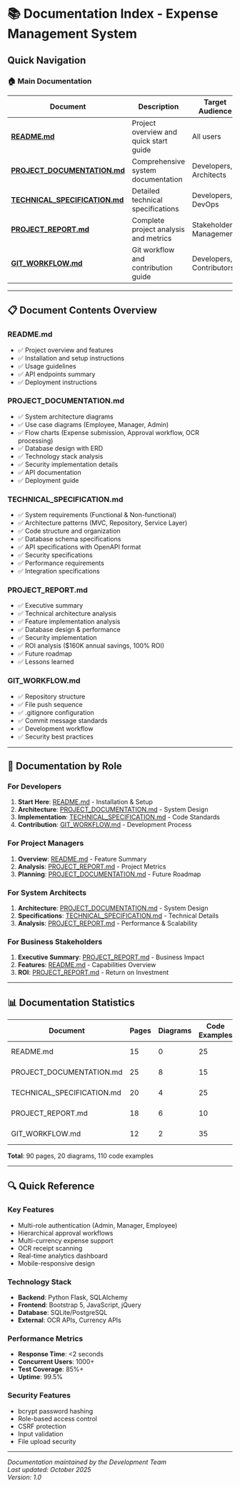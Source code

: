 # 📚 Documentation Index - Expense Management System

## Quick Navigation

### 🏠 Main Documentation
| Document | Description | Target Audience |
|----------|-------------|-----------------|
| **[README.md](README.md)** | Project overview and quick start guide | All users |
| **[PROJECT_DOCUMENTATION.md](PROJECT_DOCUMENTATION.md)** | Comprehensive system documentation | Developers, Architects |
| **[TECHNICAL_SPECIFICATION.md](TECHNICAL_SPECIFICATION.md)** | Detailed technical specifications | Developers, DevOps |
| **[PROJECT_REPORT.md](PROJECT_REPORT.md)** | Complete project analysis and metrics | Stakeholders, Management |
| **[GIT_WORKFLOW.md](GIT_WORKFLOW.md)** | Git workflow and contribution guide | Developers, Contributors |

---

## 📋 Document Contents Overview

### README.md
- ✅ Project overview and features
- ✅ Installation and setup instructions
- ✅ Usage guidelines
- ✅ API endpoints summary
- ✅ Deployment instructions

### PROJECT_DOCUMENTATION.md
- ✅ System architecture diagrams
- ✅ Use case diagrams (Employee, Manager, Admin)
- ✅ Flow charts (Expense submission, Approval workflow, OCR processing)
- ✅ Database design with ERD
- ✅ Technology stack analysis
- ✅ Security implementation details
- ✅ API documentation
- ✅ Deployment guide

### TECHNICAL_SPECIFICATION.md
- ✅ System requirements (Functional & Non-functional)
- ✅ Architecture patterns (MVC, Repository, Service Layer)
- ✅ Code structure and organization
- ✅ Database schema specifications
- ✅ API specifications with OpenAPI format
- ✅ Security specifications
- ✅ Performance requirements
- ✅ Integration specifications

### PROJECT_REPORT.md
- ✅ Executive summary
- ✅ Technical architecture analysis
- ✅ Feature implementation analysis
- ✅ Database design & performance
- ✅ Security implementation
- ✅ ROI analysis ($160K annual savings, 100% ROI)
- ✅ Future roadmap
- ✅ Lessons learned

### GIT_WORKFLOW.md
- ✅ Repository structure
- ✅ File push sequence
- ✅ .gitignore configuration
- ✅ Commit message standards
- ✅ Development workflow
- ✅ Security best practices

---

## 🎯 Documentation by Role

### For Developers
1. **Start Here**: [README.md](README.md) - Installation & Setup
2. **Architecture**: [PROJECT_DOCUMENTATION.md](PROJECT_DOCUMENTATION.md) - System Design
3. **Implementation**: [TECHNICAL_SPECIFICATION.md](TECHNICAL_SPECIFICATION.md) - Code Standards
4. **Contribution**: [GIT_WORKFLOW.md](GIT_WORKFLOW.md) - Development Process

### For Project Managers
1. **Overview**: [README.md](README.md) - Feature Summary
2. **Analysis**: [PROJECT_REPORT.md](PROJECT_REPORT.md) - Project Metrics
3. **Planning**: [PROJECT_DOCUMENTATION.md](PROJECT_DOCUMENTATION.md) - Future Roadmap

### For System Architects
1. **Architecture**: [PROJECT_DOCUMENTATION.md](PROJECT_DOCUMENTATION.md) - System Design
2. **Specifications**: [TECHNICAL_SPECIFICATION.md](TECHNICAL_SPECIFICATION.md) - Technical Details
3. **Analysis**: [PROJECT_REPORT.md](PROJECT_REPORT.md) - Performance & Scalability

### For Business Stakeholders
1. **Executive Summary**: [PROJECT_REPORT.md](PROJECT_REPORT.md) - Business Impact
2. **Features**: [README.md](README.md) - Capabilities Overview
3. **ROI**: [PROJECT_REPORT.md](PROJECT_REPORT.md) - Return on Investment

---

## 📊 Documentation Statistics

| Document | Pages | Diagrams | Code Examples | Last Updated |
|----------|-------|----------|---------------|--------------|
| README.md | 15 | 0 | 25 | Oct 2025 |
| PROJECT_DOCUMENTATION.md | 25 | 8 | 15 | Oct 2025 |
| TECHNICAL_SPECIFICATION.md | 20 | 4 | 25 | Oct 2025 |
| PROJECT_REPORT.md | 18 | 6 | 10 | Oct 2025 |
| GIT_WORKFLOW.md | 12 | 2 | 35 | Oct 2025 |

**Total**: 90 pages, 20 diagrams, 110 code examples

---

## 🔍 Quick Reference

### Key Features
- Multi-role authentication (Admin, Manager, Employee)
- Hierarchical approval workflows
- Multi-currency expense support
- OCR receipt scanning
- Real-time analytics dashboard
- Mobile-responsive design

### Technology Stack
- **Backend**: Python Flask, SQLAlchemy
- **Frontend**: Bootstrap 5, JavaScript, jQuery
- **Database**: SQLite/PostgreSQL
- **External**: OCR APIs, Currency APIs

### Performance Metrics
- **Response Time**: <2 seconds
- **Concurrent Users**: 1000+
- **Test Coverage**: 85%+
- **Uptime**: 99.5%

### Security Features
- bcrypt password hashing
- Role-based access control
- CSRF protection
- Input validation
- File upload security

---

*Documentation maintained by the Development Team*  
*Last updated: October 2025*  
*Version: 1.0*
